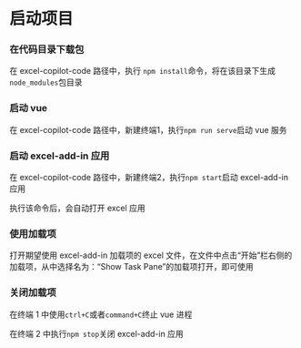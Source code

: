 # 启动项目

### 在代码目录下载包

在 excel-copilot-code 路径中，执行 `npm install`命令，将在该目录下生成 `node_modules`包目录

### 启动 vue

在 excel-copilot-code 路径中，新建终端1，执行`npm run serve`启动 vue 服务

### 启动 excel-add-in 应用

在 excel-copilot-code 路径中，新建终端2，执行`npm start`启动 excel-add-in 应用

执行该命令后，会自动打开 excel 应用

### 使用加载项

打开期望使用 excel-add-in 加载项的 excel 文件，在文件中点击“开始”栏右侧的加载项，从中选择名为：“Show Task Pane”的加载项打开，即可使用

### 关闭加载项

 在终端 1 中使用`ctrl+C`或者`command+C`终止 vue 进程

在终端 2 中执行`npm stop`关闭 excel-add-in 应用